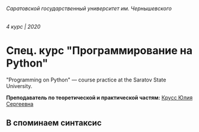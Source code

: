 ###### Саратовской государственный университет им. Чернышевского
###### 4 курс | 2020

# Спец. курс "Программирование на Python"
"Programming on Python" — course practice at the Saratov State University.

**Преподаватель по теоретической и практической частям:** [Крусс Юлия Сергеевна](https://www.sgu.ru/person/kruss-yuliya-sergeevna)

## В споминаем синтаксис